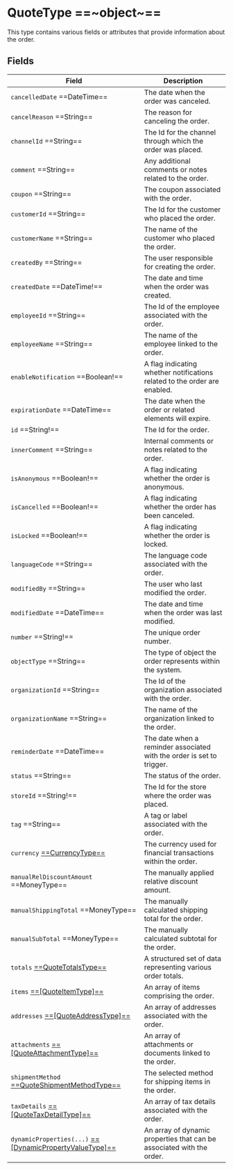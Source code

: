 # QuoteType ==~object~==

This type contains various fields or attributes that provide information about the order. 

## Fields

| Field                                         | Description                                                                       |
| --------------------------------------------- | --------------------------------------------------------------------------------- |
| `cancelledDate`  ==DateTime==                 | The date when the order was canceled.                                             |
| `cancelReason`  ==String==                    | The reason for canceling the order.                                               |
| `channelId`  ==String==                       | The Id for the channel through which the order was placed.                        |
| `comment`  ==String==                         | Any additional comments or notes related to the order.                            |
| `coupon`  ==String==                          | The coupon associated with the order.                                             |
| `customerId`  ==String==                      | The Id for the customer who placed the order.                                     |
| `customerName`  ==String==                    | The name of the customer who placed the order.                                    |
| `createdBy`  ==String==                       | The user responsible for creating the order.                                      |
| `createdDate`  ==DateTime!==                  | The date and time when the order was created.                                     |
| `employeeId`  ==String==                      | The Id of the employee associated with the order.                                 |
| `employeeName`  ==String==                    | The name of the employee linked to the order.                                     |
| `enableNotification`  ==Boolean!==            | A flag indicating whether notifications related to the order are enabled.         |
| `expirationDate`  ==DateTime==                | The date when the order or related elements will expire.                          |
| `id`  ==String!==                             | The Id for the order.                                                             |
| `innerComment`  ==String==                    | Internal comments or notes related to the order.                                  |
| `isAnonymous`  ==Boolean!==                   | A flag indicating whether the order is anonymous.                         |
| `isCancelled`  ==Boolean!==                   | A flag indicating whether the order has been canceled.                    |
| `isLocked`  ==Boolean!==                      | A flag indicating whether the order is locked.                            |
| `languageCode`  ==String==                    | The language code associated with the order.                                      |
| `modifiedBy`  ==String==                      | The user who last modified the order.                                             |
| `modifiedDate`  ==DateTime==                  | The date and time when the order was last modified.                               |
| `number`  ==String!==                         | The unique order number.                                                          |
| `objectType`  ==String==                      | The type of object the order represents within the system.                        |
| `organizationId`  ==String==                  | The Id of the organization associated with the order.                             |
| `organizationName`  ==String==                | The name of the organization linked to the order.                                 |
| `reminderDate`  ==DateTime==                  | The date when a reminder associated with the order is set to trigger.             |
| `status`  ==String==                          | The status of the order.                                                          |
| `storeId`  ==String!==                        | The Id for the store where the order was placed.                                  |
| `tag`  ==String==                             | A tag or label associated with the order.                                         |   
| `currency` [ ==CurrencyType== ](../../Order/objects/currency-type.md) | The currency used for financial transactions within the order. |
| `manualRelDiscountAmount`  ==MoneyType==      | The manually applied relative discount amount.                                    |
| `manualShippingTotal`  ==MoneyType==          | The manually calculated shipping total for the order.                             |
| `manualSubTotal`  ==MoneyType==               | The manually calculated subtotal for the order.                                   |
| `totals` [ ==QuoteTotalsType== ](QuoteTotalsType.md)| A structured set of data representing various order totals.                 |
| `items` [ ==[QuoteItemType]== ](QuoteItemtype.md) | An array of items comprising the order.                                       |
| `addresses` [ ==[QuoteAddressType]== ](QuoteAddressType.md) | An array of addresses associated with the order.                    |
| `attachments` [ ==[QuoteAttachmentType]== ](QuoteAttachmentType.md) | An array of attachments or documents linked to the order.   |
| `shipmentMethod` [ ==QuoteShipmentMethodType== ](QuoteShipmentMethodType.md)| The selected method for shipping items in the order.|
| `taxDetails` [ ==[QuoteTaxDetailType]== ](QuoteTaxDetailType.md) | An array of tax details associated with the order.             |
| `dynamicProperties(...)` [ ==[DynamicPropertyValueType]== ](../../Cart/objects/dynamic-property-value-type.md) | An array of dynamic properties that can be associated with the order.     |